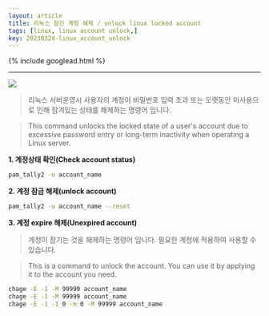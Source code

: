 ```yaml
---
layout: article
title: 리눅스 잠긴 계정 해제 / unlock linux locked account
tags: [linux, linux account unlock,]
key: 20230324-linux_account_unlock
---
```


{% include googlead.html %}

---

<img src='http://drive.google.com/uc?export=view&id=1ApCe1lsvgZpOFGSMyLqAe0qd6xp3d0_g' /><br>

> 리눅스 서버운영시 사용자의 계정이 비밀번호 입력 초과 또는 오랫동안 미사용으로 인해 잠겨있는 상태를 해제하는 명령어 입니다. 

> This command unlocks the locked state of a user's account due to excessive password entry or long-term inactivity when operating a Linux server.

**1. 계정상태 확인(Check account status)**

```bash
pam_tally2 -u account_name
```


**2. 계정 잠금 해제(unlock account)**

```bash
pam_tally2 -u account_name --reset
```


**3. 계정 expire 해제(Unexpired account)**

> 계정이 잠기는 것을 해제하는 명령어 입니다. 필요한 계정에 적용하여 사용할 수 있습니다.

> This is a command to unlock the account. You can use it by applying it to the account you need.

```bash
chage -E -1 -M 99999 account_name
chage -E -1 -M 99999 account_name
chage -E -1 -I 0 -m 0 -M 99999 account_name
```
